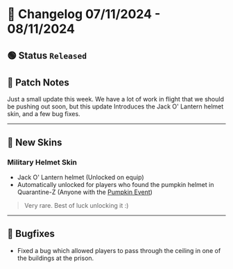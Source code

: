 # :bookmark_tabs:  Changelog 07/11/2024 - 08/11/2024

## :green_circle: Status `Released`

## :speech_balloon: Patch Notes
Just a small update this week. We have a lot of work in flight that we should be pushing out soon, but this update
Introduces the Jack O' Lantern helmet skin, and a few bug fixes.

________

## :gun: New Skins

### Military Helmet Skin
- Jack O' Lantern helmet (Unlocked on equip)
- Automatically unlocked for players who found the pumpkin helmet in Quarantine-Z (Anyone with the [Pumpkin Event](https://www.roblox.com/badges/2124617828/Pumpkin-Event))
> Very rare. Best of luck unlocking it :)

________

## :bug: Bugfixes
- Fixed a bug which allowed players to pass through the ceiling in one of the buildings at the prison.
